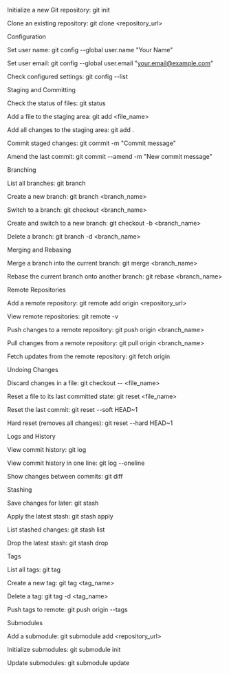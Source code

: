 

Initialize a new Git repository:
git init

Clone an existing repository:
git clone <repository_url>

Configuration

Set user name:
git config --global user.name "Your Name"

Set user email:
git config --global user.email "your.email@example.com"

Check configured settings:
git config --list

Staging and Committing

Check the status of files:
git status

Add a file to the staging area:
git add <file_name>

Add all changes to the staging area:
git add .

Commit staged changes:
git commit -m "Commit message"

Amend the last commit:
git commit --amend -m "New commit message"

Branching

List all branches:
git branch

Create a new branch:
git branch <branch_name>

Switch to a branch:
git checkout <branch_name>

Create and switch to a new branch:
git checkout -b <branch_name>

Delete a branch:
git branch -d <branch_name>

Merging and Rebasing

Merge a branch into the current branch:
git merge <branch_name>

Rebase the current branch onto another branch:
git rebase <branch_name>

Remote Repositories

Add a remote repository:
git remote add origin <repository_url>

View remote repositories:
git remote -v

Push changes to a remote repository:
git push origin <branch_name>

Pull changes from a remote repository:
git pull origin <branch_name>

Fetch updates from the remote repository:
git fetch origin

Undoing Changes

Discard changes in a file:
git checkout -- <file_name>

Reset a file to its last committed state:
git reset <file_name>

Reset the last commit:
git reset --soft HEAD~1

Hard reset (removes all changes):
git reset --hard HEAD~1

Logs and History

View commit history:
git log

View commit history in one line:
git log --oneline

Show changes between commits:
git diff

Stashing

Save changes for later:
git stash

Apply the latest stash:
git stash apply

List stashed changes:
git stash list

Drop the latest stash:
git stash drop

Tags

List all tags:
git tag

Create a new tag:
git tag <tag_name>

Delete a tag:
git tag -d <tag_name>

Push tags to remote:
git push origin --tags

Submodules

Add a submodule:
git submodule add <repository_url>

Initialize submodules:
git submodule init

Update submodules:
git submodule update

